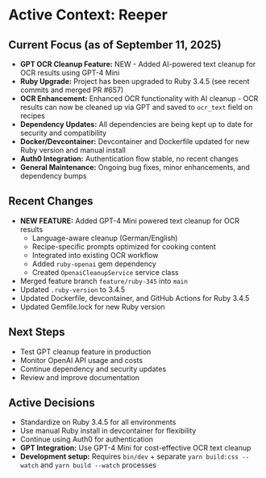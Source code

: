# Active Context: Reeper

## Current Focus (as of September 11, 2025)

- **GPT OCR Cleanup Feature:** NEW - Added AI-powered text cleanup for OCR results using GPT-4 Mini
- **Ruby Upgrade:** Project has been upgraded to Ruby 3.4.5 (see recent commits and merged PR #657)
- **OCR Enhancement:** Enhanced OCR functionality with AI cleanup - OCR results can now be cleaned up via GPT and saved to `ocr_text` field on recipes
- **Dependency Updates:** All dependencies are being kept up to date for security and compatibility
- **Docker/Devcontainer:** Devcontainer and Dockerfile updated for new Ruby version and manual install
- **Auth0 Integration:** Authentication flow stable, no recent changes
- **General Maintenance:** Ongoing bug fixes, minor enhancements, and dependency bumps

## Recent Changes

- **NEW FEATURE:** Added GPT-4 Mini powered text cleanup for OCR results
  - Language-aware cleanup (German/English)
  - Recipe-specific prompts optimized for cooking content
  - Integrated into existing OCR workflow
  - Added `ruby-openai` gem dependency
  - Created `OpenaiCleanupService` service class
- Merged feature branch `feature/ruby-345` into `main`
- Updated `.ruby-version` to 3.4.5
- Updated Dockerfile, devcontainer, and GitHub Actions for Ruby 3.4.5
- Updated Gemfile.lock for new Ruby version

## Next Steps

- Test GPT cleanup feature in production
- Monitor OpenAI API usage and costs
- Continue dependency and security updates
- Review and improve documentation

## Active Decisions

- Standardize on Ruby 3.4.5 for all environments
- Use manual Ruby install in devcontainer for flexibility
- Continue using Auth0 for authentication
- **GPT Integration:** Use GPT-4 Mini for cost-effective OCR text cleanup
- **Development setup:** Requires `bin/dev` + separate `yarn build:css --watch` and `yarn build --watch` processes

